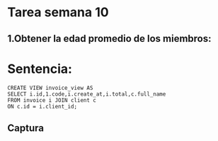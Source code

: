 
# Tarea semana 10
## 1.Obtener la edad promedio de los miembros:
# Sentencia:
```
CREATE VIEW invoice_view AS
SELECT i.id,1.code,i.create_at,i.total,c.full_name
FROM invoice i JOIN client c
ON c.id = i.client_id;
```
## Captura

